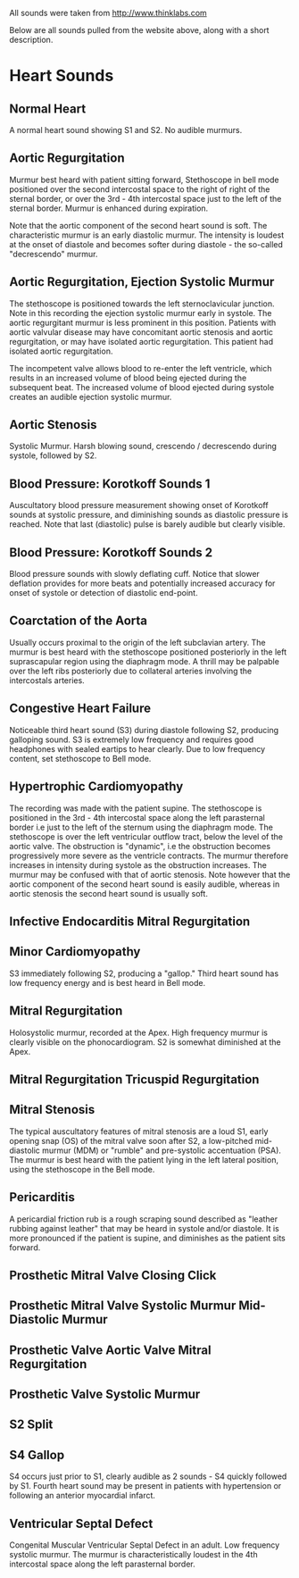 All sounds were taken from http://www.thinklabs.com

Below are all sounds pulled from the website above, along with a short description.

# Heart Sounds

## Normal Heart
A normal heart sound showing S1 and S2. No audible murmurs.

## Aortic Regurgitation
Murmur best heard with patient sitting forward, Stethoscope in bell mode positioned over the second intercostal space to the right of right of the sternal border, or over the 3rd - 4th intercostal space just to the left of the sternal border. Murmur is enhanced during expiration.
 
Note that the aortic component of the second heart sound is soft.
The characteristic murmur is an early diastolic murmur. The intensity is loudest at the onset of diastole and becomes softer during diastole - the so-called "decrescendo" murmur.

## Aortic Regurgitation, Ejection Systolic Murmur
The stethoscope is positioned towards the left sternoclavicular junction. Note in this recording the ejection systolic murmur early in systole. The aortic regurgitant murmur is less prominent in this position. Patients with aortic valvular disease may have concomitant aortic stenosis and aortic regurgitation, or may have isolated aortic regurgitation.
This patient had isolated aortic regurgitation.
 
The incompetent valve allows blood to re-enter the left ventricle, which results in an increased volume of blood being ejected during the subsequent beat. The increased volume of blood ejected during systole creates an audible ejection systolic murmur.

## Aortic Stenosis
Systolic Murmur. Harsh blowing sound, crescendo / decrescendo during systole, followed by S2. 

## Blood Pressure: Korotkoff Sounds 1
Auscultatory blood pressure measurement showing onset of Korotkoff sounds at systolic pressure, and diminishing sounds as diastolic pressure is reached. Note that last (diastolic) pulse is barely audible but clearly visible.

## Blood Pressure: Korotkoff Sounds 2
Blood pressure sounds with slowly deflating cuff. Notice that slower deflation provides for more beats and potentially increased accuracy for onset of systole or detection of diastolic end-point.

## Coarctation of the Aorta
Usually occurs proximal to the origin of the left subclavian artery. The murmur is best heard with the stethoscope positioned posteriorly in the left suprascapular region using the diaphragm mode. A thrill may be palpable over the left ribs posteriorly due to collateral arteries involving the intercostals arteries.

## Congestive Heart Failure
Noticeable third heart sound (S3) during diastole following S2, producing galloping sound. S3 is extremely low frequency and requires good headphones with sealed eartips to hear clearly. Due to low frequency content, set stethoscope to Bell mode. 

## Hypertrophic Cardiomyopathy
The recording was made with the patient supine. The stethoscope is positioned in the 3rd - 4th intercostal space along the left parasternal border i.e just to the left of the sternum using the diaphragm mode. The stethoscope is over the left ventricular outflow tract, below the level of the aortic valve. The obstruction is "dynamic", i.e the obstruction becomes progressively more severe as the ventricle contracts. The murmur therefore increases in intensity during systole as the obstruction increases. The murmur may be confused with that of aortic stenosis. Note however that the aortic component of the second heart sound is easily audible, whereas in aortic stenosis the second heart sound is usually soft. 

## Infective Endocarditis Mitral Regurgitation

## Minor Cardiomyopathy
S3 immediately following S2, producing a "gallop." Third heart sound has low frequency energy and is best heard in Bell mode.

## Mitral Regurgitation
Holosystolic murmur, recorded at the Apex.
High frequency murmur is clearly visible on the phonocardiogram.
S2 is somewhat diminished at the Apex.

## Mitral Regurgitation Tricuspid Regurgitation

## Mitral Stenosis
The typical auscultatory features of mitral stenosis are a loud S1, early opening snap (OS) of the mitral valve soon after S2, a low-pitched mid-diastolic murmur (MDM) or "rumble" and pre-systolic accentuation (PSA). The murmur is best heard with the patient lying in the left lateral position, using the stethoscope in the Bell mode.

## Pericarditis
A pericardial friction rub is a rough scraping sound described as "leather rubbing against leather" that may be heard in systole and/or diastole. It is more pronounced if the patient is supine, and diminishes as the patient sits forward.

## Prosthetic Mitral Valve Closing Click

## Prosthetic Mitral Valve Systolic Murmur Mid-Diastolic Murmur

## Prosthetic Valve Aortic Valve Mitral Regurgitation

## Prosthetic Valve Systolic Murmur

## S2 Split

## S4 Gallop
S4 occurs just prior to S1, clearly audible as 2 sounds - S4 quickly followed by S1. Fourth heart sound may be present in patients with hypertension or following an anterior myocardial infarct.

## Ventricular Septal Defect
Congenital Muscular Ventricular Septal Defect in an adult. Low frequency systolic murmur. The murmur is characteristically loudest in the 4th intercostal space along the left parasternal border.